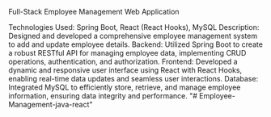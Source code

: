 Full-Stack Employee Management Web Application

Technologies Used: Spring Boot, React (React Hooks), MySQL
Description: Designed and developed a comprehensive employee management system to add and update employee details.
Backend: Utilized Spring Boot to create a robust RESTful API for managing employee data, implementing CRUD operations, authentication, and authorization.
Frontend: Developed a dynamic and responsive user interface using React with React Hooks, enabling real-time data updates and seamless user interactions.
Database: Integrated MySQL to efficiently store, retrieve, and manage employee information, ensuring data integrity and performance.
"# Employee-Management-java-react" 
